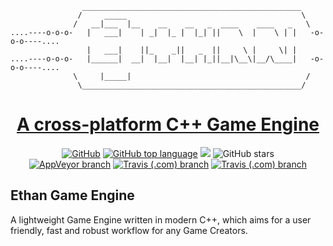<!-- Copyright 2020 Nghia Lam -->

<!-- Licensed under the Apache License, Version 2.0 (the "License"); -->
<!-- you may not use this file except in compliance with the License. -->
<!-- You may obtain a copy of the License at -->

<!-- http://www.apache.org/licenses/LICENSE-2.0 -->

<!-- Unless required by applicable law or agreed to in writing, software -->
<!-- distributed under the License is distributed on an "AS IS" BASIS, -->
<!-- WITHOUT WARRANTIES OR CONDITIONS OF ANY KIND, either express or implied. -->
<!-- See the License for the specific language governing permissions and -->
<!-- limitations under the License. -->

                    _________________________________________________
                   /     _____                                       \
                  /   __|___  |__    __    __   _  ____    ____   _   \
    ....----o-o-o-   |   ___|    | _|  |_ |  |_| ||    \  |    \ | |   -o-o-o----....
                     |   ___|    ||_    _||   _  ||     \ |     \| | 
    ....----o-o-o-   |______|  __|  |__|  |__| |_||__|\__\|__/\____|   -o-o-o----....
                  \     |_____|                                       /
                   \_________________________________________________/

<!-- Title -->
<h1 align="center" style="border-bottom: none;">
  <a href="">A cross-platform C++ Game Engine</a>
</h1>

<!-- Badge Images -->
<p align="center">
<a href="http://www.apache.org/licenses/LICENSE-2.0.html"><img alt="GitHub" src="https://img.shields.io/github/license/zznghialamzz/ethan"></a>
<a href="https://en.wikipedia.org/wiki/C%2B%2B14"><img alt="GitHub top language" src="https://img.shields.io/github/languages/top/zznghialamzz/ethan"></a>
<a href="https://www.codacy.com/manual/nghialam12795/Ethan?utm_source=github.com&amp;utm_medium=referral&amp;utm_content=zZnghialamZz/Ethan&amp;utm_campaign=Badge_Grade"><img src="https://app.codacy.com/project/badge/Grade/ec5283c04a2f43a991a48b0dfb0f5b8a"/></a>
<a><img alt="GitHub stars" src="https://img.shields.io/github/stars/zznghialamzz/ethan?style=social"></a>
</br>
<a href="https://ci.appveyor.com/project/zZnghialamZz/ethan/branch/master"><img alt="AppVeyor branch" src="https://img.shields.io/appveyor/build/zznghialamzz/ethan/master?label=Window"></a>
<a href="https://travis-ci.com/zZnghialamZz/Ethan"><img alt="Travis (.com) branch" src="https://img.shields.io/travis/com/zznghialamzz/ethan/master.svg?label=MacOS"></a>
<a href="https://travis-ci.com/zZnghialamZz/Ethan"><img alt="Travis (.com) branch" src="https://img.shields.io/travis/com/zznghialamzz/ethan/master.svg?label=Linux"></a>
</p>

<!-- Contents -->
Ethan Game Engine
-------------------------------------------------------------------------------
A lightweight Game Engine written in modern C++, which aims for a user friendly, fast
and robust workflow for any Game Creators.
